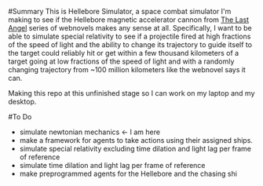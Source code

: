 #Summary
This is Hellebore Simulator, a space combat simulator I'm making to see if the Hellebore magnetic accelerator 
cannon from [The Last Angel](https://forums.spacebattles.com/threads/the-last-angel.244209/) series of webnovels makes any sense at all.
Specifically, I want to be able to simulate special relativity to see if a projectile fired at high fractions of the speed of light
and the ability to change its trajectory to guide itself to the target could reliably hit or get within a few thousand kilometers of a target
going at low fractions of the speed of light and with a randomly changing trajectory from ~100 million kilometers like the webnovel says it can.

Making this repo at this unfinished stage so I can work on my laptop and my desktop.

#To Do
 * simulate newtonian mechanics <- I am here
 * make a framework for agents to take actions using their assigned ships.
 * simulate special relativity excluding time dilation and light lag per frame of reference
 * simulate time dilation and light lag per frame of reference
 * make preprogrammed agents for the Hellebore and the chasing shi
 

